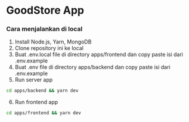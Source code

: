 # GoodStore App
### Cara menjalankan di local
1. Install Node.js, Yarn, MongoDB
2. Clone repository ini ke local
3. Buat .env.local file di directory apps/frontend dan copy paste isi dari .env.example
4. Buat .env file di directory apps/backend dan copy paste isi dari .env.example
5. Run server app
```bash
cd apps/backend && yarn dev
```
6. Run frontend app
```bash
cd apps/frontend && yarn dev
```
